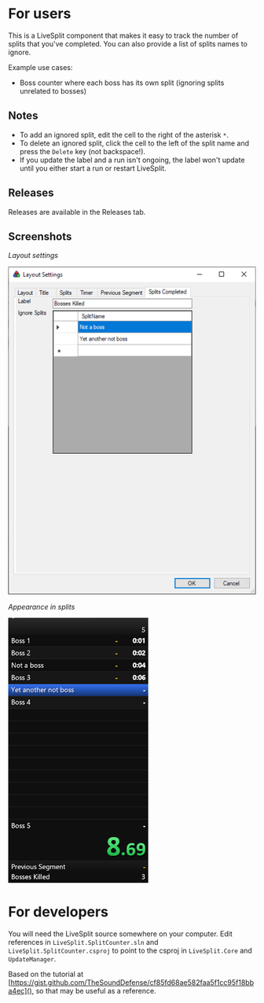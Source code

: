 # For users

This is a LiveSplit component that makes it easy to track the number of splits that you've completed. You can also provide a list of splits names to ignore.

Example use cases:
- Boss counter where each boss has its own split (ignoring splits unrelated to bosses)

## Notes

* To add an ignored split, edit the cell to the right of the asterisk `*`.
* To delete an ignored split, click the cell to the left of the split name and press the `Delete` key (not backspace!).
* If you update the label and a run isn't ongoing, the label won't update until you either start a run or restart LiveSplit.

## Releases

Releases are available in the Releases tab.

## Screenshots

_Layout settings_

![](images/settings.png)

_Appearance in splits_

![](images/splits.png)

# For developers

You will need the LiveSplit source somewhere on your computer. Edit references in `LiveSplit.SplitCounter.sln` and `LiveSplit.SplitCounter.csproj` to point to the csproj in `LiveSplit.Core` and `UpdateManager`.

Based on the tutorial at [https://gist.github.com/TheSoundDefense/cf85fd68ae582faa5f1cc95f18bba4ec](), so that may be useful as a reference.